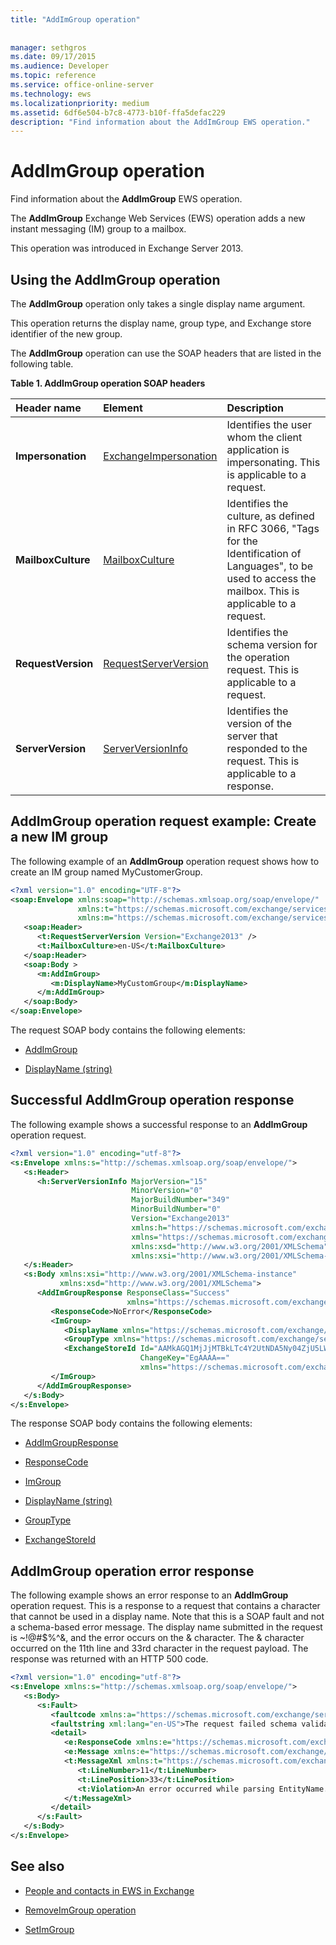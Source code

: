 ```yaml
---
title: "AddImGroup operation"
 
 
manager: sethgros
ms.date: 09/17/2015
ms.audience: Developer
ms.topic: reference
ms.service: office-online-server
ms.technology: ews
ms.localizationpriority: medium
ms.assetid: 6df6e504-b7c8-4773-b10f-ffa5defac229
description: "Find information about the AddImGroup EWS operation."
---
```


# AddImGroup operation

Find information about the **AddImGroup** EWS operation. 
  
The **AddImGroup** Exchange Web Services (EWS) operation adds a new instant messaging (IM) group to a mailbox. 
  
This operation was introduced in Exchange Server 2013.
  
## Using the AddImGroup operation

The **AddImGroup** operation only takes a single display name argument. 
  
This operation returns the display name, group type, and Exchange store identifier of the new group.
  
The **AddImGroup** operation can use the SOAP headers that are listed in the following table. 
  
**Table 1. AddImGroup operation SOAP headers**

|**Header name**|**Element**|**Description**|
|:-----|:-----|:-----|
|**Impersonation** <br/> |[ExchangeImpersonation](exchangeimpersonation.md) <br/> |Identifies the user whom the client application is impersonating. This is applicable to a request.  <br/> |
|**MailboxCulture** <br/> |[MailboxCulture](mailboxculture.md) <br/> |Identifies the culture, as defined in RFC 3066, "Tags for the Identification of Languages", to be used to access the mailbox. This is applicable to a request.  <br/> |
|**RequestVersion** <br/> |[RequestServerVersion](requestserverversion.md) <br/> |Identifies the schema version for the operation request. This is applicable to a request.  <br/> |
|**ServerVersion** <br/> |[ServerVersionInfo](serverversioninfo.md) <br/> |Identifies the version of the server that responded to the request. This is applicable to a response.  <br/> |
   
## AddImGroup operation request example: Create a new IM group

The following example of an **AddImGroup** operation request shows how to create an IM group named MyCustomerGroup. 
  
```XML
<?xml version="1.0" encoding="UTF-8"?>
<soap:Envelope xmlns:soap="http://schemas.xmlsoap.org/soap/envelope/"
               xmlns:t="https://schemas.microsoft.com/exchange/services/2006/types"
               xmlns:m="https://schemas.microsoft.com/exchange/services/2006/messages">
   <soap:Header>
      <t:RequestServerVersion Version="Exchange2013" />
      <t:MailboxCulture>en-US</t:MailboxCulture>
   </soap:Header>
   <soap:Body >
      <m:AddImGroup>
         <m:DisplayName>MyCustomGroup</m:DisplayName>
      </m:AddImGroup>
   </soap:Body>
</soap:Envelope>
```

The request SOAP body contains the following elements:
  
- [AddImGroup](addimgroup.md)
    
- [DisplayName (string)](displayname-string.md)
    
## Successful AddImGroup operation response

The following example shows a successful response to an **AddImGroup** operation request. 
  
```XML
<?xml version="1.0" encoding="utf-8"?>
<s:Envelope xmlns:s="http://schemas.xmlsoap.org/soap/envelope/">
   <s:Header>
      <h:ServerVersionInfo MajorVersion="15"
                           MinorVersion="0"
                           MajorBuildNumber="349"
                           MinorBuildNumber="0"
                           Version="Exchange2013"
                           xmlns:h="https://schemas.microsoft.com/exchange/services/2006/types"
                           xmlns="https://schemas.microsoft.com/exchange/services/2006/types"
                           xmlns:xsd="http://www.w3.org/2001/XMLSchema"
                           xmlns:xsi="http://www.w3.org/2001/XMLSchema-instance"/>
   </s:Header>
   <s:Body xmlns:xsi="http://www.w3.org/2001/XMLSchema-instance"
           xmlns:xsd="http://www.w3.org/2001/XMLSchema">
      <AddImGroupResponse ResponseClass="Success"
                          xmlns="https://schemas.microsoft.com/exchange/services/2006/messages">
         <ResponseCode>NoError</ResponseCode>
         <ImGroup>
            <DisplayName xmlns="https://schemas.microsoft.com/exchange/services/2006/types">MyCustomGroup</DisplayName>
            <GroupType xmlns="https://schemas.microsoft.com/exchange/services/2006/types">IPM.DistList.MOC.UserGroup</GroupType>
            <ExchangeStoreId Id="AAMkAGQ1MjJjMTBkLTc4Y2UtNDA5Ny04ZjU5LWI3MAAA="
                             ChangeKey="EgAAAA=="
                             xmlns="https://schemas.microsoft.com/exchange/services/2006/types"/>
         </ImGroup>
      </AddImGroupResponse>
   </s:Body>
</s:Envelope>
```

The response SOAP body contains the following elements:
  
- [AddImGroupResponse](addimgroupresponse.md)
    
- [ResponseCode](responsecode.md)
    
- [ImGroup](imgroup.md)
    
- [DisplayName (string)](displayname-string.md)
    
- [GroupType](grouptype.md)
    
- [ExchangeStoreId](exchangestoreid.md)
    
## AddImGroup operation error response

The following example shows an error response to an **AddImGroup** operation request. This is a response to a request that contains a character that cannot be used in a display name. Note that this is a SOAP fault and not a schema-based error message. The display name submitted in the request is ~!@#$%^&amp;, and the error occurs on the &amp; character. The &amp; character occurred on the 11th line and 33rd character in the request payload. The response was returned with an HTTP 500 code. 
  
```XML
<?xml version="1.0" encoding="utf-8"?>
<s:Envelope xmlns:s="http://schemas.xmlsoap.org/soap/envelope/">
   <s:Body>
      <s:Fault>
         <faultcode xmlns:a="https://schemas.microsoft.com/exchange/services/2006/types">a:ErrorSchemaValidation</faultcode>
         <faultstring xml:lang="en-US">The request failed schema validation: An error occurred while parsing EntityName. Line 11, position 33.</faultstring>
         <detail>
            <e:ResponseCode xmlns:e="https://schemas.microsoft.com/exchange/services/2006/errors">ErrorSchemaValidation</e:ResponseCode>
            <e:Message xmlns:e="https://schemas.microsoft.com/exchange/services/2006/errors">The request failed schema validation.</e:Message>
            <t:MessageXml xmlns:t="https://schemas.microsoft.com/exchange/services/2006/types">
               <t:LineNumber>11</t:LineNumber>
               <t:LinePosition>33</t:LinePosition>
               <t:Violation>An error occurred while parsing EntityName. Line 11, position 33.</t:Violation>
            </t:MessageXml>
         </detail>
      </s:Fault>
   </s:Body>
</s:Envelope>
```

## See also

- [People and contacts in EWS in Exchange](https://msdn.microsoft.com/library/043c33be-a0d1-4bad-a840-85715eda4813%28Office.15%29.aspx)
    
- [RemoveImGroup operation](removeimgroup-operation.md)
    
- [SetImGroup](setimgroup.md)
    

